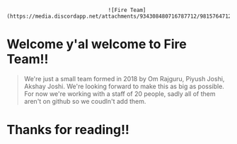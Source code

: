                                     ![Fire Team](https://media.discordapp.net/attachments/934308480716787712/981576471262924852/Fire_Team_logo.png)

# Welcome y'al welcome to Fire Team!!
> We're just a small team formed in 2018 by Om Rajguru, Piyush Joshi, Akshay Joshi.
> We're looking forward to make this as big as possible. 
> For now we're working with a staff of 20 people, sadly all of them aren't on github so we coudln't add them.

# Thanks for reading!!

